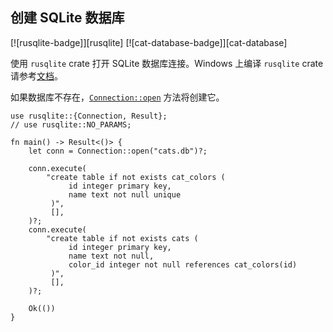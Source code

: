 ## 创建 SQLite 数据库

<!--
> [database/sqlite/initialization.md](https://github.com/rust-lang-nursery/rust-cookbook/blob/master/src/database/sqlite/initialization.md)
> <br />
> commit b61c8e588ad8445de36cd5f28e99232b5f858a41 - 2020.06.01
-->

[![rusqlite-badge]][rusqlite] [![cat-database-badge]][cat-database]

使用 `rusqlite` crate 打开 SQLite 数据库连接。Windows 上编译 `rusqlite` crate 请参考[文档][documentation]。

如果数据库不存在，[`Connection::open`] 方法将创建它。

```rust,edition2018,no_run
use rusqlite::{Connection, Result};
// use rusqlite::NO_PARAMS;

fn main() -> Result<()> {
    let conn = Connection::open("cats.db")?;

    conn.execute(
        "create table if not exists cat_colors (
             id integer primary key,
             name text not null unique
         )",
         [],
    )?;
    conn.execute(
        "create table if not exists cats (
             id integer primary key,
             name text not null,
             color_id integer not null references cat_colors(id)
         )",
         [],
    )?;

    Ok(())
}
```

[`Connection::open`]: https://docs.rs/rusqlite/*/rusqlite/struct.Connection.html#method.open

[documentation]: https://github.com/jgallagher/rusqlite#user-content-notes-on-building-rusqlite-and-libsqlite3-sys

